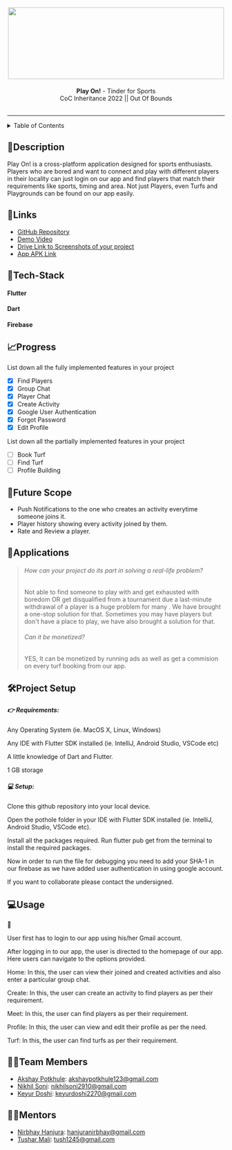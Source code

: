 <h1 align="center">
  <a href="https://github.com/keyur653/OutOfBounds">
    <img src="https://en.bloggif.com/tmp/460426d8723c9428b283c46d5f1363c5/text.gif?1675343247" width="500" height="166">
  </a>
  <br>
</h1>

<div align="center">
   <strong>Play On!</strong> - Tinder for Sports<br>
  CoC Inheritance 2022 || Out Of Bounds <br> <br>
</div>
<hr>

<details>
<summary>Table of Contents</summary>

- [Description](#description)
- [Links](#links)
- [Tech Stack](#tech-stack)
- [Progress](#progress)
- [Future Scope](#future-scope)
- [Applications](#applications)
- [Project Setup](#project-setup)
- [Usage](#usage)
- [Team Members](#team-members)
- [Mentors](#mentors)
- [Screenshots](#screenshots)

</details>

## 📝Description

Play On! is a cross-platform application designed for sports enthusiasts. Players who are bored and want to connect and play with different players in their locality can just login on our app and find players that match their requirements like sports, timing and area. 
Not just Players, even Turfs and Playgrounds can be found on our app easily.

## 🔗Links

- [GitHub Repository](https://github.com/keyur653/OutOfBounds)
- [Demo Video](https://drive.google.com/drive/folders/1WdSbYaF8CtBvAtMFxm8kWFSDMsGIoJ3Q)
- [Drive Link to Screenshots of your project](https://drive.google.com/drive/folders/1mgE8FUl6x-b326eMRdWlXCtQ-WMT400I)
- [App APK Link](https://drive.google.com/drive/folders/1jzDAkBH0NcUYRp-rGlA85dz840XqR1Gw)


## 🤖Tech-Stack

#### Flutter
#### Dart
#### Firebase


## 📈Progress

List down all the fully implemented features in your project

- [x] Find Players
- [x] Group Chat 
- [x] Player Chat 
- [x] Create Activity
- [x] Google User Authentication
- [x] Forgot Password
- [x] Edit Profile

List down all the partially implemented features in your project

- [ ] Book Turf 
- [ ] Find Turf
- [ ] Profile Building

## 🔮Future Scope

- Push Notifications to the one who creates an activity everytime someone joins it.
- Player history showing every activity joined by them.
- Rate and Review a player.

## 💸Applications

>###### How can your project do its part in solving a real-life problem? 
>Not able to find someone to play with and get exhausted with boredom OR get disqualified from a tournament due a last-minute withdrawal of a player is a huge problem for many . We have brought a one-stop solution for that.
>Sometimes you may have players but don't have a place to play, we have also brought a solution for that.
>###### Can it be monetized? 
>YES, It can be monetized by running ads as well as get a commision on every turf booking from our app.

## 🛠Project Setup
##### 👉 Requirements:

Any Operating System (ie. MacOS X, Linux, Windows)

Any IDE with Flutter SDK installed (ie. IntelliJ, Android Studio, VSCode etc)

A little knowledge of Dart and Flutter.

1 GB storage

##### 💻 Setup:

Clone this github repository into your local device.

Open the pothole folder in your IDE with Flutter SDK installed (ie. IntelliJ, Android Studio, VSCode etc).

Install all the packages required. Run flutter pub get from the terminal to install the required packages.

Now in order to run the file for debugging you need to add your SHA-1 in our firebase as we have added user authentication in using google account.

If you want to collaborate please contact the undersigned.

## 💻Usage
👤 

User first has to login to our app using his/her Gmail account.

After logging in to our app, the user is directed to the homepage of our app. Here users can navigate to the options provided.

Home:
In this, the user can view their joined and created activities and also enter a particular group chat.

Create:
In this, the user can create an activity to find players as per their requirement.

Meet:
In this, the user can find players as per their requirement.

Profile:
In this, the user can view and edit their profile as per the need.

Turf:
In this, the user can find turfs as per their requirement.


## 👨‍💻Team Members
- [Akshay Potkhule](https://github.com/akshay-git20): akshaypotkhule123@gmail.com 
- [Nikhil Soni](https://github.com/niksoni2910): nikhilsoni2910@gmail.com 
- [Keyur Doshi](https://github.com/keyur653): keyurdoshi2270@gmail.com 

## 👨‍🏫Mentors

- [Nirbhay Hanjura](https://github.com/botnirbhay): hanjuranirbhay@gmail.com
- [Tushar Mali](https://github.com/7-USH): tush1245@gmail.com
